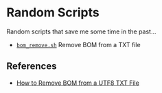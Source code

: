 # Random Scripts

Random scripts that save me some time in the past...

  - [`bom_remove.sh`](bom_remove.sh) Remove BOM from a TXT file


## References

  - [How to Remove BOM from a UTF8 TXT File](https://unix.stackexchange.com/questions/381230/how-can-i-remove-the-bom-from-a-utf-8-file)
